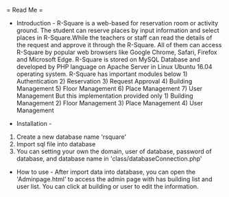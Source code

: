 = Read Me =
- Introduction -
	R-Square is a web-based for reservation room or activity ground. The student can reserve places by input information and select places in R-Square.While the teachers or staff can read the details of the request and approve it through the R-Square. All of them can access R-Square by popular web browsers like Google Chrome, Safari, Firefox and Microsoft Edge. R-Square is stored on MySQL Database and developed by PHP language on Apache Server in Linux Ubuntu  16.04 operating system.
	R-Square has important modules below
		1) Authentication
		2) Reservation
		3) Request Approval
		4) Building Management
		5) Floor Management
		6) Place Management
		7) User Management
	But this implementation provided only
		1) Building Management
		2) Floor Management
		3) Place Management
		4) User Management

- Installation -
1) Create a new database name 'rsquare'
2) Import sql file into database
3) You can setting your own the domain, user of database, password of database, and database name in 'class/databaseConnection.php'

- How to use -
	After import data into database, you can open the 'Adminpage.html' to access the admin page with has building list and user list. You can click at building or user to edit the information.
